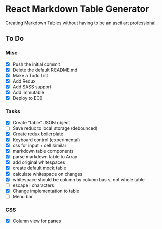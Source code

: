 # React Markdown Table Generator

Creating Markdown Tables without having to be an ascii art professional.

## To Do

### Misc

- [x] Push the initial commit
- [x] Delete the default README.md
- [x] Make a Todo List
- [x] Add Redux
- [x] Add SASS support
- [x] Add immutable
- [x] Deploy to EC9

### Tasks
- [x] Create "table" JSON object
- [ ] Save redux to local storage (debounced)
- [x] Create redux boilerplate
- [x] Keyboard control (experimental)
- [x] css for input + cell similar
- [x] markdown table components
- [x] parse markdown table to Array
- [x] add original whitespaces
- [x] create default mock table
- [x] calculate whitespace on changes
- [x] whitespace should be column by column basis, not whole table
- [ ] escape | characters
- [x] Change implementation to table
- [ ] Menu bar

### CSS
- [x] Column view for panes